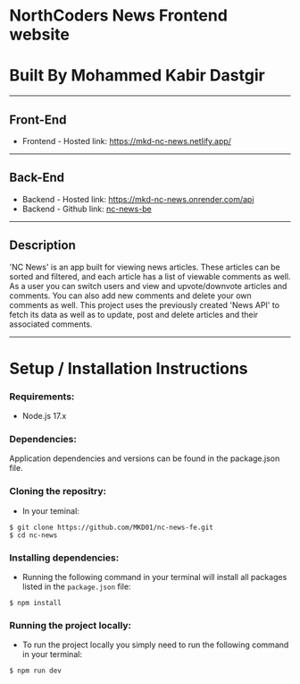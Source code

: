 # **NorthCoders News Frontend website**

# **Built By Mohammed Kabir Dastgir**

---
## **Front-End**

- Frontend - Hosted link: https://mkd-nc-news.netlify.app/

---
## **Back-End**

- Backend - Hosted link: https://mkd-nc-news.onrender.com/api
- Backend - Github link: [nc-news-be](https://github.com/MKD01/nc-news-be)
---

## **Description**

'NC News' is an app built for viewing news articles. These articles can be sorted and filtered, and each article has a list of viewable comments as well. As a user you can switch users and view and upvote/downvote articles and comments. You can also add new comments and delete your own comments as well. This project uses the previously created 'News API' to fetch its data as well as to update, post and delete articles and their associated comments.

---

# **Setup / Installation Instructions**

### **Requirements:**

- Node.js 17.x

### **Dependencies:**

Application dependencies and versions can be found in the package.json file.

### **Cloning the repositry:**

- In your teminal:

```
$ git clone https://github.com/MKD01/nc-news-fe.git
$ cd nc-news
```

### **Installing dependencies:**

- Running the following command in your terminal will install all packages listed in the `package.json` file:

```
$ npm install
```

### **Running the project locally:**

- To run the project locally you simply need to run the following command in your terminal:

```
$ npm run dev
```

